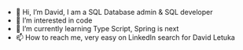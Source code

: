 - 👋 Hi, I’m David, I am a SQL Database admin & SQL developer
- 👀 I’m interested in code
- 🌱 I’m currently learning Type Script, Spring is next
- 📫 How to reach me, very easy on LinkedIn search for David Letuka

<!---
letDav/letDav is a ✨ special ✨ repository because its `README.md` (this file) appears on your GitHub profile.
You can click the Preview link to take a look at your changes.
--->
